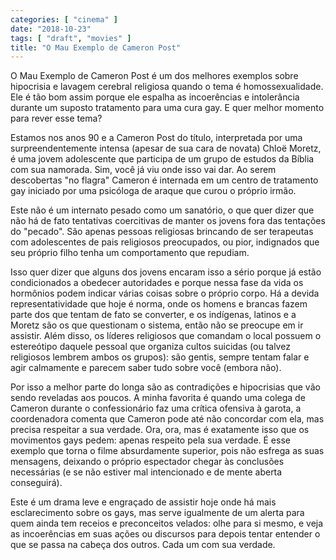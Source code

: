 ```yaml
---
categories: [ "cinema" ]
date: "2018-10-23"
tags: [ "draft", "movies" ]
title: "O Mau Exemplo de Cameron Post"
---
```

O Mau Exemplo de Cameron Post é um dos melhores exemplos sobre hipocrisia
e lavagem cerebral religiosa quando o tema é homossexualidade. Ele
é tão bom assim porque ele espalha as incoerências e intolerância
durante um suposto tratamento para uma cura gay. E quer melhor momento
para rever esse tema?

Estamos nos anos 90 e a Cameron Post do título, interpretada por
uma surpreendentemente intensa (apesar de sua cara de novata) Chloë
Moretz, é uma jovem adolescente que participa de um grupo de estudos da
Bíblia com sua namorada. Sim, você já viu onde isso vai dar. Ao serem
descobertas "no flagra" Cameron é internada em um centro de tratamento
gay iniciado por uma psicóloga de araque que curou o próprio irmão.

Este não é um internato pesado como um sanatório, o que quer dizer
que não há de fato tentativas coercitivas de manter os jovens fora
das tentações do "pecado". São apenas pessoas religiosas brincando de
ser terapeutas com adolescentes de pais religiosos preocupados, ou pior,
indignados que seu próprio filho tenha um comportamento que repudiam.

Isso quer dizer que alguns dos jovens encaram isso a sério porque já
estão condicionados a obedecer autoridades e porque nessa fase da vida
os hormônios podem indicar várias coisas sobre o próprio corpo. Há
a devida representatividade que hoje é norma, onde os homens e brancas
fazem parte dos que tentam de fato se converter, e os indígenas, latinos
e a Moretz são os que questionam o sistema, então não se preocupe em
ir assistir. Além disso, os líderes religiosos que comandam o local
possuem o estereótipo daquele pessoal que organiza cultos suicidas (ou
talvez religiosos lembrem ambos os grupos): são gentis, sempre tentam
falar e agir calmamente e parecem saber tudo sobre você (embora não).

Por isso a melhor parte do longa são as contradições e hipocrisias que
vão sendo reveladas aos poucos. A minha favorita é quando uma colega de
Cameron durante o confessionário faz uma crítica ofensiva à garota,
a coordenadora comenta que Cameron pode até não concordar com ela,
mas precisa respeitar a sua verdade. Ora, ora, mas é exatamente isso
que os movimentos gays pedem: apenas respeito pela sua verdade. É esse
exemplo que torna o filme absurdamente superior, pois não esfrega as
suas mensagens, deixando o próprio espectador chegar às conclusões
necessárias (e se não estiver mal intencionado e de mente aberta
conseguirá).

Este é um drama leve e engraçado de assistir hoje onde há mais
esclarecimento sobre os gays, mas serve igualmente de um alerta para
quem ainda tem receios e preconceitos velados: olhe para si mesmo, e
veja as incoerências em suas ações ou discursos para depois tentar
entender o que se passa na cabeça dos outros. Cada um com sua verdade.
